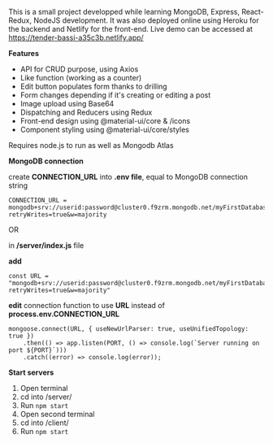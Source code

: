 This is a small project developped while learning MongoDB, Express, React-Redux, NodeJS development.
It was also deployed online using Heroku for the backend and Netlify for the front-end.
Live demo can be accessed at https://tender-bassi-a35c3b.netlify.app/

**Features**
- API for CRUD purpose, using Axios
- Like function (working as a counter)
- Edit button populates form thanks to drilling
- Form changes depending if it's creating or editing a post
- Image upload using Base64
- Dispatching and Reducers using Redux
- Front-end design using @material-ui/core & /icons
- Component styling using @material-ui/core/styles

Requires node.js to run as well as Mongodb Atlas

**MongoDB connection**

create **CONNECTION_URL** into **.env file**, equal to MongoDB connection string

```
CONNECTION_URL = mongodb+srv://userid:password@cluster0.f9zrm.mongodb.net/myFirstDatabase?retryWrites=true&w=majority
```

OR

in **/server/index.js** file

**add**

```
const URL = "mongodb+srv://userid:password@cluster0.f9zrm.mongodb.net/myFirstDatabase?retryWrites=true&w=majority"
```

**edit** connection function to use **URL** instead of **process.env.CONNECTION_URL**

```
mongoose.connect(URL, { useNewUrlParser: true, useUnifiedTopology: true })
    .then(() => app.listen(PORT, () => console.log(`Server running on port ${PORT}`)))
    .catch((error) => console.log(error));
```
    
 **Start servers**
 
1. Open terminal
2. cd into /server/
3. Run `npm start`
4. Open second terminal
5. cd into /client/
6. Run `npm start`
